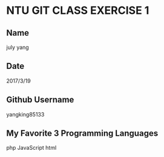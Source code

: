 # NTU GIT CLASS EXERCISE 1

Name
----
july yang

Date
----
2017/3/19

Github Username
---------------
yangking85133

My Favorite 3 Programming Languages
--------------------------------
php JavaScript html